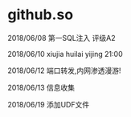 # github.so

2018/06/08 第一SQL注入 评级A2

2018/06/10 xiujia huilai yijing 21:00

2018/06/12 端口转发,内网渗透漫游!

2018/06/13 信息收集

2018/06/19 添加UDF文件
